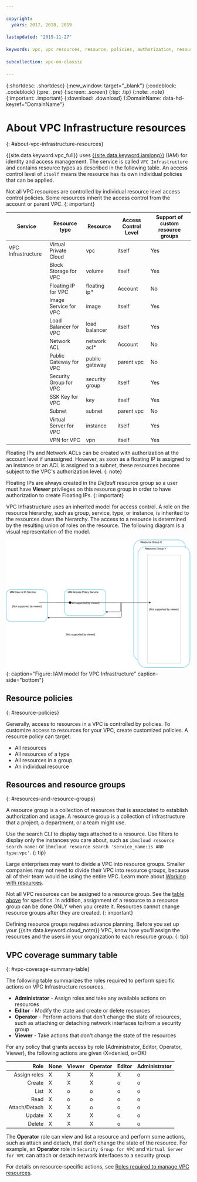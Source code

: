```yaml
---

copyright:
  years: 2017, 2018, 2019

lastupdated: "2019-11-27"

keywords: vpc, vpc resources, resource, policies, authorization, resource type, resource groups, roles, load balancer, VPN, operator, editor, viewer, admin

subcollection: vpc-on-classic

---
```


{:shortdesc: .shortdesc}
{:new_window: target="_blank"}
{:codeblock: .codeblock}
{:pre: .pre}
{:screen: .screen}
{:tip: .tip}
{:note: .note}
{:important: .important}
{:download: .download}
{:DomainName: data-hd-keyref="DomainName"}

# About VPC Infrastructure resources
{: #about-vpc-infrastructure-resources}

{{site.data.keyword.vpc_full}} uses [{{site.data.keyword.iamlong}}](/docs/iam?topic=iam-iamoverview) (IAM) for identity and access management. The service is called `VPC Infrastructure` and contains resource types as described in the following table. An access control level of `itself` means the resource has its own individual policies that can be applied.

Not all VPC resources are controlled by individual resource level access control policies. Some resources inherit the access control from the account or parent VPC.
{: important}

| Service | Resource type | Resource | Access Control Level | Support of custom resource groups |
| ---------------|---------------|---------------|-----|-----|
| VPC Infrastructure | Virtual Private Cloud  | vpc | itself | Yes |
| | Block Storage for VPC  | volume | itself  |  Yes |
| | Floating IP for VPC    | floating ip* | Account | No |
| | Image Service for VPC  | image | itself | Yes |
| | Load Balancer for VPC  | load balancer | itself | Yes  |
| | Network ACL  | network acl* | Account | No |
| | Public Gateway for VPC     | public gateway | parent vpc | No  |
| | Security Group for VPC  | security group | itself | Yes |
| | SSK Key for VPC  | key | itself | Yes |
| | Subnet  | subnet | parent vpc | No |
| | Virtual Server for VPC  | instance | itself | Yes |
| | VPN for VPC  | vpn | itself | Yes |

Floating IPs and Network ACLs can be created with authorization at the account level if unassigned. However, as soon as a floating IP is assigned to an instance or an ACL is assigned to a subnet, these resources become subject to the VPC's authorization level.
{: note}

Floating IPs are always created in the _Default_ resource group so a user must have **Viewer** privileges on this resource group in order to have authorization to create Floating IPs.
{: important}

VPC Infrastructure uses an inherited model for access control. A role on the resource hierarchy, such as group, service, type, or instance, is inherited to the resources down the hierarchy. The access to a resource is determined by the resulting union of roles on the resource. The following diagram is a visual representation of the model. 

![IAM model for VPC Infrastructure](images/vpc-iam.svg "IAM model for VPC Infrastructure"){: caption="Figure: IAM model for VPC Infrastructure" caption-side="bottom"}

## Resource policies
{: #resource-policies}

Generally, access to resources in a VPC is controlled by policies. To customize access to resources for your VPC, create customized policies. A resource policy can target:

* All resources
* All resources of a type
* All resources in a group
* An individual resource

## Resources and resource groups
{: #resources-and-resource-groups}

A resource group is a collection of resources that is associated to establish authorization and usage. A resource group is a collection of infrastructure that a project, a department, or a team might use.

Use the search CLI to display tags attached to a resource. Use filters to display only the instances you care about, such as `ibmcloud resource search name:` or `ibmcloud resource search 'service_name:is AND type:vpc'`.
{: tip}

Large enterprises may want to divide a VPC into resource groups. Smaller companies may not need to divide their VPC into resource groups, because all of their team would be using the entire VPC. Learn more about [Working with resources](/docs/resources?topic=resources-resource).

Not all VPC resources can be assigned to a resource group. See the [table above](#about-vpc-infrastructure-resources) for specifics. In addition, assignment of a resource to a resource group can be done ONLY when you create it. Resources cannot change resource groups after they are created. 
{: important}

Defining resource groups requires advance planning. Before you set up your {{site.data.keyword.cloud_notm}} VPC, know how you'll assign the resources and the users in your organization to each resource group.
{: tip}

## VPC coverage summary table
{: #vpc-coverage-summary-table}

The following table summarizes the roles required to perform specific actions on VPC Infrastructure resources.

* **Administrator** - Assign roles and take any available actions on resources
* **Editor** - Modify the state and create or delete resources
* **Operator** -  Perform actions that don't change the state of resources, such as attaching or detaching network interfaces to/from a security group
* **Viewer** - Take actions that don't change the state of the resources

For any policy that grants access by role (Administrator, Editor, Operator, Viewer), the following actions are given (X=denied, o=OK)

 Role         | None | Viewer | Operator | Editor | Administrator
-------------:|------|--------|----------|--------|-------
Assign roles  | X    | X      | X        | X      | o
Create        | X    | X      | X        | o      | o
List          | X    | o      | o        | o      | o
Read          | X    | o      | o        | o      | o
Attach/Detach | X    | X      | o        | o      | o
Update        | X    | X      | X        | o      | o
Delete        | X    | X      | X        | o      | o

The **Operator** role can view and list a resource and perform some actions, such as attach and detach, that don't change the state of the resource. For example, an **Operator** role in `Security Group for VPC` and `Virtual Server for VPC` can attach or detach network interfaces to a security group.

For details on resource-specific actions, see [Roles required to manage VPC resources](/docs/vpc-on-classic?topic=vpc-on-classic-resource-authorizations-required-for-api-and-cli-calls).
